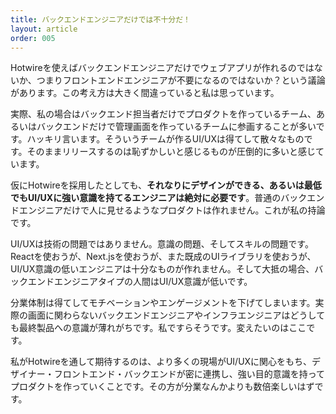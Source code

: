 ```yaml
---
title: バックエンドエンジニアだけでは不十分だ！
layout: article
order: 005
---
```


Hotwireを使えばバックエンドエンジニアだけでウェブアプリが作れるのではないか、つまりフロントエンドエンジニアが不要になるのではないか？という議論があります。この考え方は大きく間違っていると私は思っています。

実際、私の場合はバックエンド担当者だけでプロダクトを作っているチーム、あるいはバックエンドだけで管理画面を作っているチームに参画することが多いです。ハッキリ言います。そういうチームが作るUI/UXは得てして散々なものです。そのままリリースするのは恥ずかしいと感じるものが圧倒的に多いと感じています。

仮にHotwireを採用したとしても、**それなりにデザインができる、あるいは最低でもUI/UXに強い意識を持てるエンジニアは絶対に必要です**。普通のバックエンドエンジニアだけで人に見せるようなプロダクトは作れません。これが私の持論です。

UI/UXは技術の問題ではありません。意識の問題、そしてスキルの問題です。Reactを使おうが、Next.jsを使おうが、また既成のUIライブラリを使おうが、UI/UX意識の低いエンジニアは十分なものが作れません。そして大抵の場合、バックエンドエンジニアタイプの人間はUI/UX意識が低いです。

分業体制は得てしてモチベーションやエンゲージメントを下げてしまいます。実際の画面に関わらないバックエンドエンジニアやインフラエンジニアはどうしても最終製品への意識が薄れがちです。私ですらそうです。変えたいのはここです。

私がHotwireを通して期待するのは、より多くの現場がUI/UXに関心をもち、デザイナー・フロントエンド・バックエンドが密に連携し、強い目的意識を持ってプロダクトを作っていくことです。その方が分業なんかよりも数倍楽しいはずです。
